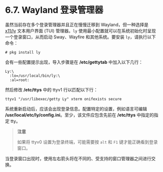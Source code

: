 # 6.7. Wayland 登录管理器

虽然当前存在多个登录管理器并且正在慢慢迁移到 Wayland，但一种选择是 [x11/ly](https://cgit.freebsd.org/ports/tree/x11/ly/pkg-descr) 文本用户界面 (TUI) 管理器。`ly` 使用最小配置就可以在系统初始化时呈现一个登录窗口，从而启动 Sway、Wayfire 和其他系统。要安装 `ly`，请执行以下命令：

```
# pkg install ly
```

会有一些配置提示出现，导入步骤是在 **/etc/gettytab** 中加入以下几行：

```
Ly:\
  :lo=/usr/local/bin/ly:\
  :al=root:
```

然后修改 **/etc/ttys** 中的 ttyv1 行以匹配以下行：

```
ttyv1 "/usr/libexec/getty Ly" xterm onifexists secure
```

系统重新启动后，应该会出现登录信息。配置特定的设置，例如语言可编辑 **/usr/local/etc/ly/config.ini**。至少，该文件应包含先前在 **/etc/ttys** 中指定的指定 tty。

> **注意**
>
> 如果将 ttyv0 设置为登录终端，可能需要按 `alt` 和 `F1` 键才能正确看到登录窗口。

当登录窗口出现时，使用左右箭头将在不同的、受支持的窗口管理器之间进行交换。